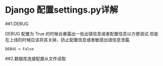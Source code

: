 # Django 配置settings.py详解

##1.DEBUG

DEBUG 配置为 True 的时候会暴露出一些出错信息或者配置信息以方便调试.但是在上线的时候应该将其关掉，防止配置信息或者敏感出错信息泄露.


```
DEBUG = False

```
##2.数据库连接配置从文件读取

```


```

